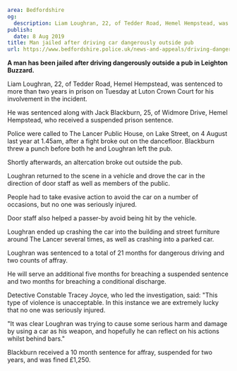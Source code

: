 ```yaml
area: Bedfordshire
og:
  description: Liam Loughran, 22, of Tedder Road, Hemel Hempstead, was sentenced to more than two years in prison for his involvement in the incident.
publish:
  date: 8 Aug 2019
title: Man jailed after driving car dangerously outside pub
url: https://www.bedfordshire.police.uk/news-and-appeals/driving-dangerously-aug2019
```

**A man has been jailed after driving dangerously outside a pub in Leighton Buzzard.**

Liam Loughran, 22, of Tedder Road, Hemel Hempstead, was sentenced to more than two years in prison on Tuesday at Luton Crown Court for his involvement in the incident.

He was sentenced along with Jack Blackburn, 25, of Widmore Drive, Hemel Hempstead, who received a suspended prison sentence.

Police were called to The Lancer Public House, on Lake Street, on 4 August last year at 1.45am, after a fight broke out on the dancefloor. Blackburn threw a punch before both he and Loughran left the pub.

Shortly afterwards, an altercation broke out outside the pub.

Loughran returned to the scene in a vehicle and drove the car in the direction of door staff as well as members of the public.

People had to take evasive action to avoid the car on a number of occasions, but no one was seriously injured.

Door staff also helped a passer-by avoid being hit by the vehicle.

Loughran ended up crashing the car into the building and street furniture around The Lancer several times, as well as crashing into a parked car.

Loughran was sentenced to a total of 21 months for dangerous driving and two counts of affray.

He will serve an additional five months for breaching a suspended sentence and two months for breaching a conditional discharge.

Detective Constable Tracey Joyce, who led the investigation, said: "This type of violence is unacceptable. In this instance we are extremely lucky that no one was seriously injured.

"It was clear Loughran was trying to cause some serious harm and damage by using a car as his weapon, and hopefully he can reflect on his actions whilst behind bars."

Blackburn received a 10 month sentence for affray, suspended for two years, and was fined £1,250.
